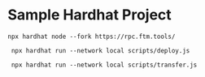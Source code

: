 # Sample Hardhat Project


```shell
npx hardhat node --fork https://rpc.ftm.tools/
```


```shell
 npx hardhat run --network local scripts/deploy.js 
```


```shell
 npx hardhat run --network local scripts/transfer.js
```